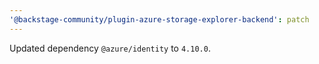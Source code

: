 ```yaml
---
'@backstage-community/plugin-azure-storage-explorer-backend': patch
---
```


Updated dependency `@azure/identity` to `4.10.0`.
